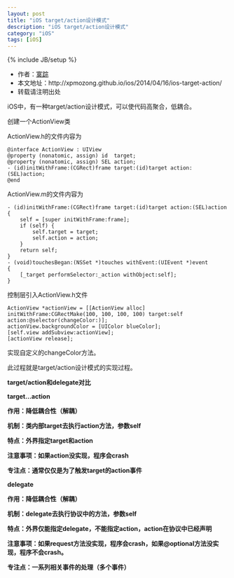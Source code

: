 ```yaml
---
layout: post
title: "iOS target/action设计模式"
description: "iOS target/action设计模式"
category: "iOS"
tags: [iOS]
---
```

{% include JB/setup %}

<ul>
    <li>作者：<a href="http://weibo.com/xpmozong" target="blank">寞踪</a></li>
    <li>本文地址：http://xpmozong.github.io/ios/2014/04/16/ios-target-action/</li>
    <li>转载请注明出处</li>
</ul>


iOS中，有一种target/action设计模式，可以使代码高聚合，低耦合。

创建一个ActionView类

ActionView.h的文件内容为

    @interface ActionView : UIView
    @property (nonatomic, assign) id  target;
    @property (nonatomic, assign) SEL action;
    - (id)initWithFrame:(CGRect)frame target:(id)target action:(SEL)action;
    @end

ActionView.m的文件内容为

    - (id)initWithFrame:(CGRect)frame target:(id)target action:(SEL)action
    {
        self = [super initWithFrame:frame];
        if (self) {
            self.target = target;
            self.action = action;
        }
        return self;
    }
    - (void)touchesBegan:(NSSet *)touches withEvent:(UIEvent *)event
    {
        [_target performSelector:_action withObject:self];
    }


控制层引入ActionView.h文件
    
    ActionView *actionView = [[ActionView alloc] initWithFrame:CGRectMake(100, 100, 100, 100) target:self action:@selector(changeColor:)];
    actionView.backgroundColor = [UIColor blueColor];
    [self.view addSubview:actionView];
    [actionView release];

实现自定义的changeColor方法。


此过程就是target/action设计模式的实现过程。

<b>target/action和delegate对比

target…action

作用：降低耦合性（解耦）

机制：类内部target去执行action方法，参数self

特点：外界指定target和action

注意事项：如果action没实现，程序会crash

专注点：通常仅仅是为了触发target的action事件

delegate

作用：降低耦合性（解耦）

机制：delegate去执行协议中的方法，参数self

特点：外界仅能指定delegate，不能指定action，action在协议中已经声明

注意事项：如果request方法没实现，程序会crash，如果@optional方法没实现，程序不会crash。

专注点：一系列相关事件的处理（多个事件）


